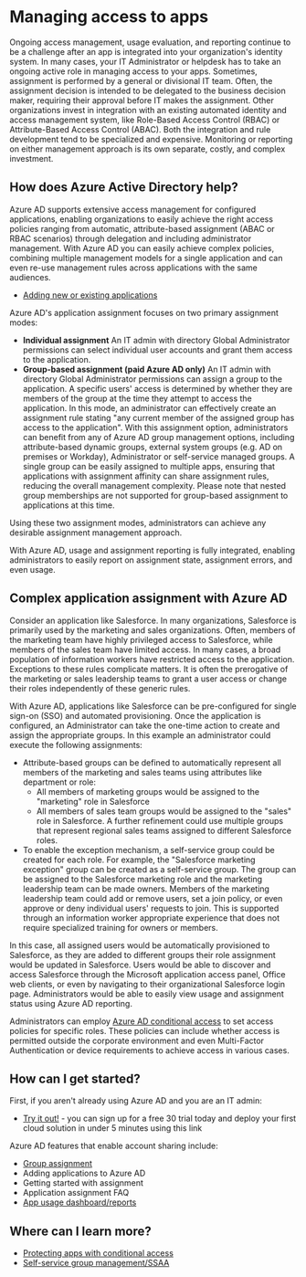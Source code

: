 <properties
  pageTitle="Managing access to apps using Azure AD |  Microsoft Azure"
  description="Describes how Azure Active Directory enables organizations to specify the apps to which each user has access."
  services="active-directory"
  documentationCenter=""
  authors="msStevenPo"
  manager="stevenpo"
  editor=""/>

 <tags
  ms.service="active-directory"
  ms.workload="identity"
  ms.tgt_pltfrm="na"
  ms.devlang="na"
  ms.topic="article"
  ms.date="12/08/2015"
  ms.author="stevenpo"/>


# Managing access to apps

Ongoing access management, usage evaluation, and reporting continue to be a challenge after an app is integrated into your organization's identity system. In many cases, your IT Administrator or helpdesk has to take an ongoing active role in managing access to your apps. Sometimes, assignment is performed by a general or divisional IT team. Often, the assignment decision is intended to be delegated to the business decision maker, requiring their approval before IT makes the assignment.  Other organizations invest in integration with an existing automated identity and access management system, like Role-Based Access Control (RBAC) or Attribute-Based Access Control (ABAC). Both the integration and rule development tend to be specialized and expensive. Monitoring or reporting on either management approach is its own separate, costly, and complex investment.

## How does Azure Active Directory help?

 Azure AD supports extensive access management for configured applications, enabling organizations to easily achieve the right access policies ranging from automatic, attribute-based assignment (ABAC or RBAC scenarios) through delegation and including administrator management. With Azure AD you can easily achieve complex policies, combining multiple management models for a single application and can even re-use management rules across applications with the same audiences.

 - [Adding new or existing applications](active-directory-sso-integrate-saas-apps.md)


 Azure AD's application assignment focuses on two primary assignment modes:

- **Individual assignment** An IT admin with directory Global Administrator permissions can select individual user accounts and grant them access to the application.
- **Group-based assignment (paid Azure AD only)** An IT admin with directory Global Administrator permissions can assign a group to the application. A specific users' access is determined by whether they are members of the group at the time they attempt to access the application. In this mode, an administrator can effectively create an assignment rule stating "any current member of the assigned group has access to the application". With this assignment option, administrators can benefit from any of Azure AD group management options, including attribute-based dynamic groups, external system groups (e.g. AD on premises or Workday), Administrator or self-service managed groups. A single group can be easily assigned to multiple apps, ensuring that applications with assignment affinity can share assignment rules, reducing the overall management complexity. Please note that nested group memberships are not supported for group-based assignment to applications at this time.

Using these two assignment modes, administrators can achieve any desirable assignment management approach.

With Azure AD, usage and assignment reporting is fully integrated, enabling administrators to easily report on assignment state, assignment errors, and even usage.

## Complex application assignment with Azure AD

Consider an application like Salesforce. In many organizations, Salesforce is primarily used by the marketing and sales organizations. Often, members of the marketing team have highly privileged access to Salesforce, while members of the sales team have limited access. In many cases, a broad population of information workers have restricted access to the application. Exceptions to these rules complicate matters. It is often the prerogative of the marketing or sales leadership teams to grant a user access or change their roles independently of these generic rules.

With Azure AD, applications like Salesforce can be pre-configured for single sign-on (SSO) and automated provisioning. Once the application is configured, an Administrator can take the one-time action to create and assign the appropriate groups. In this example an administrator could execute the following assignments:

- Attribute-based groups can be defined to automatically represent all members of the marketing and sales teams using attributes like department or role:
    - All members of marketing groups would be assigned to the "marketing" role in Salesforce
    - All members of sales team groups would be assigned to the "sales" role in Salesforce. A further refinement could use multiple groups that represent regional sales teams assigned to different Salesforce roles.
- To enable the exception mechanism, a self-service group could be created for each role. For example, the "Salesforce marketing exception" group can be created as a self-service group. The group can be assigned to the Salesforce marketing role and the marketing leadership team can be made owners. Members of the marketing leadership team could add or remove users, set a join policy, or even approve or deny individual users' requests to join. This is supported through an information worker appropriate experience that does not require specialized training for owners or members.

In this case, all assigned users would be automatically provisioned to Salesforce, as they are added to different groups their role assignment would be updated in Salesforce. Users would be able to discover and access Salesforce through the Microsoft application access panel, Office web clients, or even by navigating to their organizational Salesforce login page. Administrators would be able to easily view usage and assignment status using Azure AD reporting.

 Administrators can employ [Azure AD conditional access](active-directory-conditional-access.md) to set access policies for specific roles. These policies can include whether access is permitted outside the corporate environment and even Multi-Factor Authentication or device requirements to achieve access in various cases.

## How can I get started?

First, if you aren't already using Azure AD and you are an IT admin:

 - [Try it out!](https://azure.microsoft.com/trial/get-started-active-directory/) - you can sign up for a free 30 trial today and deploy your first cloud solution in under 5 minutes using this link

Azure AD features that enable account sharing include:

- [Group assignment](active-directory-accessmanagement-self-service-group-management.md)
- Adding applications to Azure AD
- Getting started with assignment
- Application assignment FAQ
- [App usage dashboard/reports](active-directory-passwords-get-insights.md)

## Where can I learn more?

- [Protecting apps with conditional access](active-directory-conditional-access.md)
- [Self-service group management/SSAA](active-directory-accessmanagement-self-service-group-management.md)

